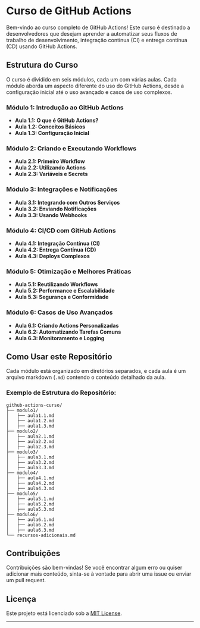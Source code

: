 
# Curso de GitHub Actions

Bem-vindo ao curso completo de GitHub Actions! Este curso é destinado a desenvolvedores que desejam aprender a automatizar seus fluxos de trabalho de desenvolvimento, integração contínua (CI) e entrega contínua (CD) usando GitHub Actions.

## Estrutura do Curso

O curso é dividido em seis módulos, cada um com várias aulas. Cada módulo aborda um aspecto diferente do uso do GitHub Actions, desde a configuração inicial até o uso avançado e casos de uso complexos.

### Módulo 1: Introdução ao GitHub Actions
- **Aula 1.1: O que é GitHub Actions?**
- **Aula 1.2: Conceitos Básicos**
- **Aula 1.3: Configuração Inicial**

### Módulo 2: Criando e Executando Workflows
- **Aula 2.1: Primeiro Workflow**
- **Aula 2.2: Utilizando Actions**
- **Aula 2.3: Variáveis e Secrets**

### Módulo 3: Integrações e Notificações
- **Aula 3.1: Integrando com Outros Serviços**
- **Aula 3.2: Enviando Notificações**
- **Aula 3.3: Usando Webhooks**

### Módulo 4: CI/CD com GitHub Actions
- **Aula 4.1: Integração Contínua (CI)**
- **Aula 4.2: Entrega Contínua (CD)**
- **Aula 4.3: Deploys Complexos**

### Módulo 5: Otimização e Melhores Práticas
- **Aula 5.1: Reutilizando Workflows**
- **Aula 5.2: Performance e Escalabilidade**
- **Aula 5.3: Segurança e Conformidade**

### Módulo 6: Casos de Uso Avançados
- **Aula 6.1: Criando Actions Personalizadas**
- **Aula 6.2: Automatizando Tarefas Comuns**
- **Aula 6.3: Monitoramento e Logging**

## Como Usar este Repositório

Cada módulo está organizado em diretórios separados, e cada aula é um arquivo markdown (`.md`) contendo o conteúdo detalhado da aula.

### Exemplo de Estrutura do Repositório:

```plaintext
github-actions-curso/
├── modulo1/
│   ├── aula1.1.md
│   ├── aula1.2.md
│   ├── aula1.3.md
├── modulo2/
│   ├── aula2.1.md
│   ├── aula2.2.md
│   ├── aula2.3.md
├── modulo3/
│   ├── aula3.1.md
│   ├── aula3.2.md
│   ├── aula3.3.md
├── modulo4/
│   ├── aula4.1.md
│   ├── aula4.2.md
│   ├── aula4.3.md
├── modulo5/
│   ├── aula5.1.md
│   ├── aula5.2.md
│   ├── aula5.3.md
├── modulo6/
│   ├── aula6.1.md
│   ├── aula6.2.md
│   ├── aula6.3.md
└── recursos-adicionais.md
```
## Contribuições

Contribuições são bem-vindas! Se você encontrar algum erro ou quiser adicionar mais conteúdo, sinta-se à vontade para abrir uma issue ou enviar um pull request.

## Licença

Este projeto está licenciado sob a [MIT License](LICENSE).

---
